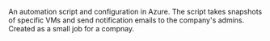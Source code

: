 An automation script and configuration in Azure.
The script takes snapshots of specific VMs and send notification emails to the company's admins.
Created as a small job for a compnay.
